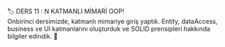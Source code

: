 🏷 DERS 11 : N KATMANLI MİMARİ OOP! <br/>
Onbirinci dersimizde, katmanlı mimariye giriş yaptık. Entity, dataAccess, business ve UI katmanlarını oluşturduk ve SOLID prensipleri hakkında bilgiler edindik. 🏯
